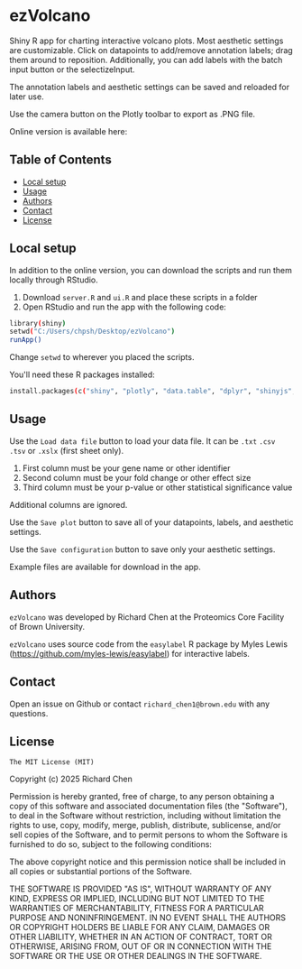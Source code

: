 # ezVolcano
Shiny R app for charting interactive volcano plots. Most aesthetic settings are customizable. Click on datapoints to add/remove annotation labels; drag them around to reposition. Additionally, you can add labels with the batch input button or the selectizeInput.

The annotation labels and aesthetic settings can be saved and reloaded for later use.

Use the camera button on the Plotly toolbar to export as .PNG file.

Online version is available here: 

## Table of Contents
- [Local setup](#local-setup)
- [Usage](#usage)
- [Authors](#authors)
- [Contact](#contact)
- [License](#license)

## Local setup
In addition to the online version, you can download the scripts and run them locally through RStudio. 

1. Download `server.R` and `ui.R` and place these scripts in a folder
2. Open RStudio and run the app with the following code:

```bash
library(shiny)
setwd("C:/Users/chpsh/Desktop/ezVolcano")
runApp()
```
Change `setwd` to wherever you placed the scripts.

You'll need these R packages installed:

```bash
install.packages(c("shiny", "plotly", "data.table", "dplyr", "shinyjs", "readxl"))
```

## Usage
Use the `Load data file` button to load your data file. It can be `.txt` `.csv` `.tsv` or `.xslx` (first sheet only).

1. First column must be your gene name or other identifier
2. Second column must be your fold change or other effect size
3. Third column must be your p-value or other statistical significance value

Additional columns are ignored.

Use the `Save plot` button to save all of your datapoints, labels, and aesthetic settings. 

Use the `Save configuration` button to save only your aesthetic settings. 

Example files are available for download in the app.

## Authors
`ezVolcano` was developed by Richard Chen at the Proteomics Core Facility of Brown University.

`ezVolcano` uses source code from the `easylabel` R package by Myles Lewis (https://github.com/myles-lewis/easylabel) for interactive labels.

## Contact
Open an issue on Github or contact `richard_chen1@brown.edu` with any questions.

## License
`The MIT License (MIT)`

Copyright (c) 2025 Richard Chen

Permission is hereby granted, free of charge, to any person obtaining a copy of this software and associated documentation files (the "Software"), to deal in the Software without restriction, including without limitation the rights to use, copy, modify, merge, publish, distribute, sublicense, and/or sell copies of the Software, and to permit persons to whom the Software is furnished to do so, subject to the following conditions:

The above copyright notice and this permission notice shall be included in all copies or substantial portions of the Software.

THE SOFTWARE IS PROVIDED "AS IS", WITHOUT WARRANTY OF ANY KIND, EXPRESS OR IMPLIED, INCLUDING BUT NOT LIMITED TO THE WARRANTIES OF MERCHANTABILITY, FITNESS FOR A PARTICULAR PURPOSE AND NONINFRINGEMENT. IN NO EVENT SHALL THE AUTHORS OR COPYRIGHT HOLDERS BE LIABLE FOR ANY CLAIM, DAMAGES OR OTHER LIABILITY, WHETHER IN AN ACTION OF CONTRACT, TORT OR OTHERWISE, ARISING FROM, OUT OF OR IN CONNECTION WITH THE SOFTWARE OR THE USE OR OTHER DEALINGS IN THE SOFTWARE.

